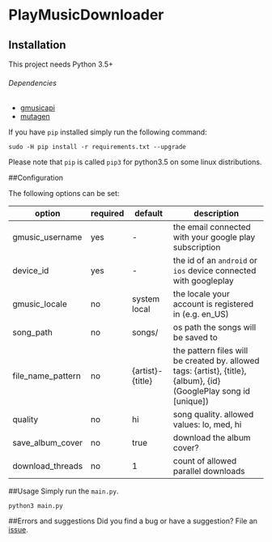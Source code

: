 # PlayMusicDownloader

## Installation
This project needs Python 3.5+ 

###### Dependencies
 - [gmusicapi](https://github.com/simon-weber/gmusicapi)
 - [mutagen](https://github.com/quodlibet/mutagen)

If you have `pip` installed simply run the following command:
```
sudo -H pip install -r requirements.txt --upgrade
```
Please note that `pip` is called `pip3` for python3.5 on some linux distributions.

##Configuration

The following options can be set:

option              | required  | default           | description
------              | --------  | -------           | -----------
gmusic_username     | yes       | -                 | the email connected with your google play subscription
device_id           | yes       | -                 | the id of an `android` or `ios` device connected with googleplay
gmusic_locale       | no        | system local      | the locale your account is registered in (e.g. en_US)
song_path           | no        | songs/            | os path the songs will be saved to
file_name_pattern   | no        | {artist}-{title}  | the pattern files will be created by. allowed tags: {artist}, {title}, {album}, {id} (GooglePlay song id [unique])
quality             | no        | hi                | song quality. allowed values: lo, med, hi
save_album_cover    | no        | true              | download the album cover?
download_threads    | no        | 1                 | count of allowed parallel downloads

##Usage
Simply run the `main.py`. 
```
python3 main.py
```

##Errors and suggestions
Did you find a bug or have a suggestion? File an [issue](https://github.com/FelixGail/PlayMusicDownloader/issues).

